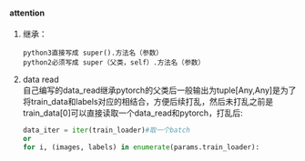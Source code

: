 #### attention
1. 继承：  
   ```text
   python3直接写成 super().方法名（参数）
   python2必须写成 super（父类，self）.方法名（参数）
   ```
2. data read  
   自己编写的data_read继承pytorch的父类后一般输出为tuple[Any,Any]是为了将train_data和labels对应的相结合，方便后续打乱，然后未打乱之前是train_data[0]可以直接读取一个data_read和pytorch，打乱后:   
   ```python
   data_iter = iter(train_loader)#取一个batch
   or
   for i, (images, labels) in enumerate(params.train_loader):
   ```